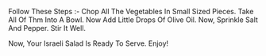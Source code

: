Follow These Steps :-
Chop All The Vegetables In Small Sized Pieces.
Take All Of Thm Into A Bowl.
Now Add Little Drops Of Olive Oil.
Now, Sprinkle Salt And Pepper.
Stir It Well.

Now, Your Israeli Salad Is Ready To Serve.
Enjoy!